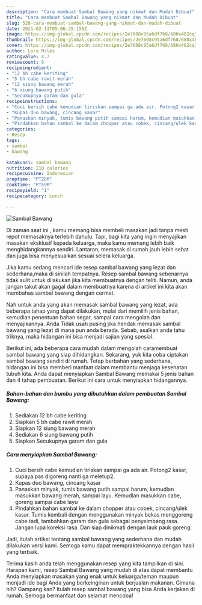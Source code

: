 ```yaml
---
description: "Cara membuat Sambal Bawang yang nikmat dan Mudah Dibuat"
title: "Cara membuat Sambal Bawang yang nikmat dan Mudah Dibuat"
slug: 528-cara-membuat-sambal-bawang-yang-nikmat-dan-mudah-dibuat
date: 2021-02-11T05:06:35.150Z
image: https://img-global.cpcdn.com/recipes/2e7608c95a6df768/680x482cq70/sambal-bawang-foto-resep-utama.jpg
thumbnail: https://img-global.cpcdn.com/recipes/2e7608c95a6df768/680x482cq70/sambal-bawang-foto-resep-utama.jpg
cover: https://img-global.cpcdn.com/recipes/2e7608c95a6df768/680x482cq70/sambal-bawang-foto-resep-utama.jpg
author: Lora Miles
ratingvalue: 4.7
reviewcount: 8
recipeingredient:
- "12 bh cabe keriting"
- "5 bh cabe rawit merah"
- "12 siung bawang merah"
- "6 siung bawang putih"
- "Secukupnya garam dan gula"
recipeinstructions:
- "Cuci bersih cabe kemudian tiriskan sampai ga ada air. Potong2 kasar, supaya pas digoreng nanti ga meletup2."
- "Kupas duo bawang, cincang kasar"
- "Panaskan minyak, tumis bawang putih sampai harum, kemudian masukkan bawang merah, sampai layu. Kemudian masukkan cabe, goreng sampai cabe layu"
- "Pindahkan bahan sambal ke dalam chopper atau cobek, cincang/ulek kasar. Tumis kembali dengan menggunakan minyak bekas menggoreng cabe tadi, tambahkan garam dan gula sebagai penyeimbang rasa. Jangan lupa koreksi rasa. Dan siap dinikmati dengan lauk pauk goreng."
categories:
- Resep
tags:
- sambal
- bawang

katakunci: sambal bawang 
nutrition: 210 calories
recipecuisine: Indonesian
preptime: "PT28M"
cooktime: "PT59M"
recipeyield: "1"
recipecategory: Lunch

---
```



![Sambal Bawang](https://img-global.cpcdn.com/recipes/2e7608c95a6df768/680x482cq70/sambal-bawang-foto-resep-utama.jpg)

Di zaman  saat ini , kamu memang bisa membeli masakan jadi tanpa mesti repot memasaknya terlebih dahulu. Tapi, bagi kita yang ingin menyajikan masakan eksklusif kepada keluarga, maka kamu memang lebih baik menghidangkannya sendiri. Lantaran, memasak di rumah jauh lebih sehat dan juga bisa menyesuaikan sesuai selera keluarga.

Jika kamu sedang mencari ide resep sambal bawang yang lezat dan sederhana,maka di sinilah tempatnya. Resep sambal bawang  sebenarnya tidak sulit untuk dilakukan jika kita membuatnya dengan teliti. Namun, anda jangan takut akan gagal dalam membuatnya 
karena di artikel ini kita akan membahas sambal bawang dengan cermat.  



Nah untuk anda yang akan memasak sambal bawang yang lezat, ada beberapa tahap yang dapat dilakukan, mulai dari memilih jenis bahan, kemudian penentuan bahan segar, sampai cara mengolah dan menyajikannya. Anda Tidak usah pusing jika hendak memasak sambal bawang yang lezat di mana pun anda berada. Sebab, asalkan anda  tahu triknya, maka hidangan ini bisa menjadi sajian yang spesial.

Berikut ini, ada beberapa cara mudah dalam mengolah caramembuat sambal bawang yang siap dihidangkan. Sekarang, yuk kita coba ciptakan sambal bawang sendiri di rumah. Tetap berbahan yang sederhana, hidangan ini bisa memberi manfaat dalam membantu menjaga kesehatan tubuh kita. Anda dapat menyiapkan Sambal Bawang memakai 5 jenis bahan dan 4 tahap pembuatan. Berikut ini cara untuk menyiapkan hidangannya.

<!--inarticleads1-->

##### Bahan-bahan dan bumbu yang dibutuhkan dalam pembuatan Sambal Bawang:

1. Sediakan 12 bh cabe keriting
1. Siapkan 5 bh cabe rawit merah
1. Siapkan 12 siung bawang merah
1. Sediakan 6 siung bawang putih
1. Siapkan Secukupnya garam dan gula




<!--inarticleads2-->

##### Cara menyiapkan Sambal Bawang:

1. Cuci bersih cabe kemudian tiriskan sampai ga ada air. Potong2 kasar, supaya pas digoreng nanti ga meletup2.
1. Kupas duo bawang, cincang kasar
1. Panaskan minyak, tumis bawang putih sampai harum, kemudian masukkan bawang merah, sampai layu. Kemudian masukkan cabe, goreng sampai cabe layu
1. Pindahkan bahan sambal ke dalam chopper atau cobek, cincang/ulek kasar. Tumis kembali dengan menggunakan minyak bekas menggoreng cabe tadi, tambahkan garam dan gula sebagai penyeimbang rasa. Jangan lupa koreksi rasa. Dan siap dinikmati dengan lauk pauk goreng.




Jadi, itulah artikel tentang  sambal bawang  yang sederhana dan mudah dilakukan versi kami. Semoga kamu dapat mempraktekkannya dengan hasil yang terbaik. 

Terima kasih anda telah menggunakan resep yang kita tampilkan di sini. Harapan kami, resep  Sambal Bawang yang mudah di atas dapat membantu Anda menyiapkan masakan yang enak untuk keluarga/teman maupun menjadi ide bagi Anda yang berkeinginan untuk berjualan makanan. Gimana nih? Gampang kan? Itulah resep sambal bawang yang bisa Anda kerjakan di rumah. Semoga bermanfaat dan selamat mencoba!

